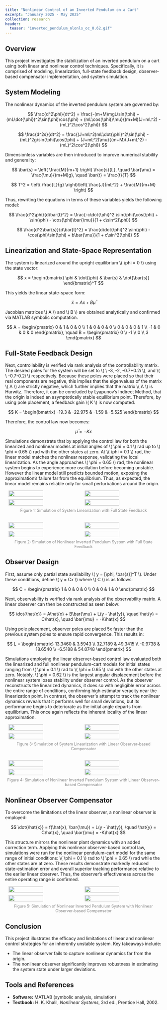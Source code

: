 ```yaml
---
title: "Nonlinear Control of an Inverted Pendulum on a Cart"
excerpt: "January 2025 - May 2025"
collection: research
header:
  teaser: "inverted_pendulum_nlonls_oc_0.62.gif"
---
```

## Overview

This project investigates the stabilization of an inverted pendulum on a cart using both linear and nonlinear control techniques. Specifically, it is comprised of modeling, linearization, full-state feedback design, observer-based compensator implementation, and system simulation.

## System Modeling

The nonlinear dynamics of the inverted pendulum system are governed by:

$$
\frac{d^2\phi}{dt^2} = \frac{-(m+M)mgL\sin(\phi) + (mL\dot{\phi})^2\sin(\phi)\cos(\phi) + (mL\cos(\phi))\mu}{(m+M)(J+mL^2) - (mL)^2\cos^2(\phi)}
$$

$$
\frac{d^2s}{dt^2} = \frac{(J+mL^2)mL\dot{\phi}^2\sin(\phi) - (mL)^2g\sin(\phi)\cos(\phi) + (J+mL^2)\mu}{(m+M)(J+mL^2) - (mL)^2\cos^2(\phi)}
$$

Dimensionless variables are then introduced to improve numerical stability and generality:

$$
\bar{s} = \left( \frac{M}{m+1} \right) \frac{s}{L}, \quad \bar{\mu} = \frac{\mu}{(m+M)g}, \quad \bar{t} = \frac{t}{T}
$$

$$
T^2 = \left( \frac{L}{g} \right)\left( \frac{J}{mL^2} + \frac{M}{m+M} \right)
$$

Thus, rewriting the equations in terms of these variables yields the following model:

$$
\frac{d^2\phi}{d\bar{t}^2} = \frac{-c\dot{\phi}^2 \sin(\phi)\cos(\phi) + \sin(\phi) - \cos(\phi)\bar{\mu}}{1 + c\sin^2(\phi)}
$$

$$
\frac{d^2\bar{s}}{d\bar{t}^2} = \frac{d\dot{\phi}^2 \sin(\phi) - \cos(\phi)\sin(\phi) + b\bar{\mu}}{1 + c\sin^2(\phi)}
$$

## Linearization and State-Space Representation

The system is linearized around the upright equilibrium \\( \phi = 0 \\) using the state vector:

$$
x = \begin{bmatrix} \phi & \dot{\phi} & \bar{s} & \dot{\bar{s}} \end{bmatrix}^T
$$

This yields the linear state-space form:

$$
\dot{x} = A x + B \bar{\mu}
$$

Jacobian matrices \\( A \\) and \\( B \\) are obtained analytically and confirmed via MATLAB symbolic computation.

$$
A = \begin{pmatrix}
0 & 1 & 0 & 0 \\
1 & 0 & 0 & 0 \\
0 & 0 & 0 & 1 \\
-1 & 0 & 0 & 0
\end{pmatrix}, \quad
B = \begin{pmatrix}
0 \\
-1 \\
0 \\
3
\end{pmatrix}
$$

## Full-State Feedback Design

Next, controllability is verified via rank analysis of the controllability matrix. The desired poles for the system will be set to \\( \ -3, -2, -0.7+0.2i \\), and \\( \ -0.7-0.2i \\) respectively. Because these poles were placed so that their real components are negative, this implies that the eigenvalues of the matrix \\( A \\) are strictly negative, which further implies that the matrix \\( A \\) is Hurwitz. Therefore, it can be concluded by Lyapunov’s Indirect Method, that the origin is indeed an asymptotically stable equilibrium point. Therefore, by using pole placement, a feedback gain \\( K \\) is now computed.

$$
K = \begin{bmatrix} -19.3 & -22.975 & -1.59 & -5.525 \end{bmatrix}
$$

Therefore, the control law now becomes:

$$
\bar{\mu} = -Kx
$$

Simulations demonstrate that by applying the control law for both the linearized and nonlinear models at initial angles of \\( \phi = 0.1 \\) rad up to \\( \phi = 0.65 \\) rad with the other states at zero. At \\( \phi = 0.1 \\) rad, the linear model matches the nonlinear response, validating the local linearization. As the angle approaches \\( \phi = 0.65 \\) rad, the nonlinear system begins to experience more oscillation before becoming unstable. However the linear model still predicts bounded motion, exposing the approximation’s failure far from the equilibrium. Thus, as expected, the linear model remains reliable only for small perturbations around the origin.

<div style="display: flex; flex-wrap: wrap; justify-content: center; gap: 0.5rem;">
  <img src="/images/ip_lin_fsf_0.1.jpg" alt="" style="width: 47%; height: auto;">
  <img src="/images/ip_lin_fsf_0.65.jpg" alt="" style="width: 47%; height: auto;">
  <img src="/images/inverted_pendulum_lin_fsf_0.1.gif" alt="" style="width: 47%; height: auto;">
  <img src="/images/inverted_pendulum_lin_fsf_0.65.gif" alt="" style="width: 47%; height: auto;">
</div>
<p style="text-align: center; font-size: 0.9em; color: #888; margin-top: 0.5rem;">
  Figure 1: Simulation of System Linearization with Full State Feedback</p>
<br/>
<div style="display: flex; flex-wrap: wrap; justify-content: center; gap: 0.5rem;">
  <img src="/images/ip_nonlin_fsf_0.1.jpg" alt="" style="width: 47%; height: auto;">
  <img src="/images/ip_nonlin_fsf_0.65.jpg" alt="" style="width: 47%; height: auto;">
  <img src="/images/inverted_pendulum_nonlin_fsf_0.1.gif" alt="" style="width: 47%; height: auto;">
  <img src="/images/inverted_pendulum_nonlin_fsf_0.65.gif" alt="" style="width: 47%; height: auto;">
</div>
<p style="text-align: center; font-size: 0.9em; color: #888; margin-top: 0.5rem;">
  Figure 2: Simulation of Nonlinear Inverted Pendulum System with Full State Feedback</p>

## Observer Design

First, assume only partial state availability \\( y = [\phi, \bar{s}]^T \\). Under these conditions, define \\( y = Cx \\) where \\( C \\) is as follows:

$$
C = \begin{pmatrix}
1 & 0 & 0 & 0 \\
0 & 0 & 1 & 0
\end{pmatrix}
$$

Next, observability is verified via rank analysis of the observability matrix. A linear observer can then be constructed as seen below:

$$
\dot{\hat{x}} = A\hat{x} + B\bar{\mu} + L(y - \hat{y}), \quad \hat{y} = C\hat{x}, \quad \bar{\mu} = -K\hat{x}
$$

Using pole placement, observer poles are placed 5x faster than the previous system poles to ensure rapid convergence. This results in:

$$
L = \begin{pmatrix}
13.3460 & 3.5943 \\
32.7189 & 49.3415 \\
-0.9738 & 18.6540 \\
-6.5188 & 54.0748
\end{pmatrix}
$$

Simulations employing the linear observer-based control law evaluated both the linearized and full nonlinear pendulum-cart models for initial states ranging from \\( \phi = 0.1 \\) rad to \\( \phi = 0.65 \\) rad with the other states at zero. Notably, \\( \phi = 0.62 \\) is the largest angular displacement before the nonlinear system loses stability under observer control. As the observer reconstructs the linearized dynamics, it does so with negligible error across the entire range of conditions, confirming high estimator veracity near the linearization point. In contrast, the observer's attempt to track the nonlinear dynamics reveals that it performs well for small deviations, but its performance begins to deteriorate as the initial angle departs from equilibrium. This once again reflects the inherent locality of the linear approximation.

<div style="display: flex; flex-wrap: wrap; justify-content: center; gap: 0.5rem;">
  <img src="/images/ip_lols_oc_0.1.jpg" alt="" style="width: 47%; height: auto;">
  <img src="/images/ip_lols_oc_0.62.jpg" alt="" style="width: 47%; height: auto;">
  <img src="/images/inverted_pendulum_lols_oc_0.1.gif" alt="" style="width: 47%; height: auto;">
  <img src="/images/inverted_pendulum_lols_oc_0.62.gif" alt="" style="width: 47%; height: auto;">
</div>
<p style="text-align: center; font-size: 0.9em; color: #888; margin-top: 0.5rem;">
  Figure 3: Simulation of System Linearization with Linear Observer-based Compensator</p>
<br/>
<div style="display: flex; flex-wrap: wrap; justify-content: center; gap: 0.5rem;">
  <img src="/images/ip_lonls_oc_0.1.jpg" alt="" style="width: 47%; height: auto;">
  <img src="/images/ip_lonls_oc_0.62.jpg" alt="" style="width: 47%; height: auto;">
  <img src="/images/inverted_pendulum_lonls_oc_0.1.gif" alt="" style="width: 47%; height: auto;">
  <img src="/images/inverted_pendulum_lonls_oc_0.62.gif" alt="" style="width: 47%; height: auto;">
</div>
<p style="text-align: center; font-size: 0.9em; color: #888; margin-top: 0.5rem;">
  Figure 4: Simulation of Nonlinear Inverted Pendulum System with Linear Observer-based Compensator</p>

## Nonlinear Observer Compensator

To overcome the limitations of the linear observer, a nonlinear observer is employed:

$$
\dot{\hat{x}} = f(\hat{x}, \bar{\mu}) + L(y - \hat{y}), \quad \hat{y} = C\hat{x}, \quad \bar{\mu} = -K\hat{x}
$$


This structure mirrors the nonlinear plant dynamics with an added correction term. Applying this nonlinear observer-based control law, simulations were run for the nonlinear pendulum-cart model for the same range of initial conditions: \\( \phi = 0.1 \\) rad to \\( \phi = 0.65 \\) rad while the other states are at zero. These results demonstrate markedly reduced state-estimation error and overall superior tracking performance relative to the earlier linear observer. Thus, the observer’s effectiveness across the entire operating range is confirmed.

<div style="display: flex; flex-wrap: wrap; justify-content: center; gap: 0.5rem;">
  <img src="/images/ip_nlonls_oc_0.1.jpg" alt="" style="width: 47%; height: auto;">
  <img src="/images/ip_nlonls_oc_0.62.jpg" alt="" style="width: 47%; height: auto;">
  <img src="/images/inverted_pendulum_nlonls_oc_0.1.gif" alt="" style="width: 47%; height: auto;">
  <img src="/images/inverted_pendulum_nlonls_oc_0.62.gif" alt="" style="width: 47%; height: auto;">
</div>
<p style="text-align: center; font-size: 0.9em; color: #888; margin-top: 0.5rem;">
  Figure 5: Simulation of Nonlinear Inverted Pendulum System with Nonlinear Observer-based Compensator</p>

## Conclusion

This project illustrates the efficacy and limitations of linear and nonlinear control strategies for an inherently unstable system. Key takeaways include:

- The linear observer fails to capture nonlinear dynamics far from the origin.
- The nonlinear observer significantly improves robustness in estimating the system state under larger deviations.

## Tools and References

- **Software:** MATLAB (symbolic analysis, simulation)
- **Textbook:** H. K. Khalil, *Nonlinear Systems*, 3rd ed., Prentice Hall, 2002.

